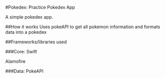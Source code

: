 #Pokedex: Practice Pokedex App

A simple pokedex app.

##How it works
Uses pokeAPI to get all pokemon information and formats data into a pokedex

##Frameworks/libraries used

###Core:
Swift

Alamofire

###Data:
PokeAPI
